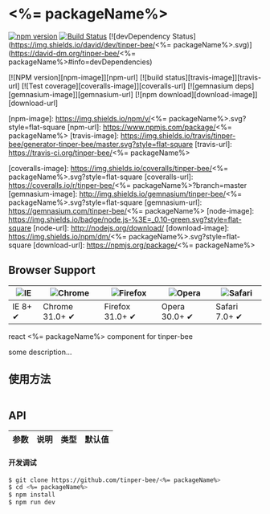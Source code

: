 # <%= packageName%>
[![npm version]()]()
[![Build Status]()]()
[![devDependency Status](https://img.shields.io/david/dev/tinper-bee/<%= packageName%>.svg)](https://david-dm.org/tinper-bee/<%= packageName%>#info=devDependencies)


[![NPM version][npm-image]][npm-url]
[![build status][travis-image]][travis-url]
[![Test coverage][coveralls-image]][coveralls-url]
[![gemnasium deps][gemnasium-image]][gemnasium-url]
[![npm download][download-image]][download-url]

[npm-image]: https://img.shields.io/npm/v/<%= packageName%>.svg?style=flat-square
[npm-url]: https://www.npmjs.com/package/<%= packageName%>
[travis-image]: https://img.shields.io/travis/tinper-bee/generator-tinper-bee/master.svg?style=flat-square
[travis-url]: https://travis-ci.org/tinper-bee/<%= packageName%>

[coveralls-image]: https://img.shields.io/coveralls/tinper-bee/<%= packageName%>.svg?style=flat-square
[coveralls-url]: https://coveralls.io/r/tinper-bee/<%= packageName%>?branch=master
[gemnasium-image]: http://img.shields.io/gemnasium/tinper-bee/<%= packageName%>.svg?style=flat-square
[gemnasium-url]: https://gemnasium.com/tinper-bee/<%= packageName%>
[node-image]: https://img.shields.io/badge/node.js-%3E=_0.10-green.svg?style=flat-square
[node-url]: http://nodejs.org/download/
[download-image]: https://img.shields.io/npm/dm/<%= packageName%>.svg?style=flat-square
[download-url]: https://npmjs.org/package/<%= packageName%>


## Browser Support

|![IE](https://raw.github.com/alrra/browser-logos/master/internet-explorer/internet-explorer_48x48.png) | ![Chrome](https://raw.github.com/alrra/browser-logos/master/chrome/chrome_48x48.png) | ![Firefox](https://raw.github.com/alrra/browser-logos/master/firefox/firefox_48x48.png) | ![Opera](https://raw.github.com/alrra/browser-logos/master/opera/opera_48x48.png) | ![Safari](https://raw.github.com/alrra/browser-logos/master/safari/safari_48x48.png)|
| --- | --- | --- | --- | --- |
| IE 8+ ✔ | Chrome 31.0+ ✔ | Firefox 31.0+ ✔ | Opera 30.0+ ✔ | Safari 7.0+ ✔ |


react <%= packageName%> component for tinper-bee

some description...

## 使用方法

```js

```



## API

|参数|说明|类型|默认值|
|:--|:---:|:--:|---:|

#### 开发调试

```sh
$ git clone https://github.com/tinper-bee/<%= packageName%>
$ cd <%= packageName%>
$ npm install
$ npm run dev
```
